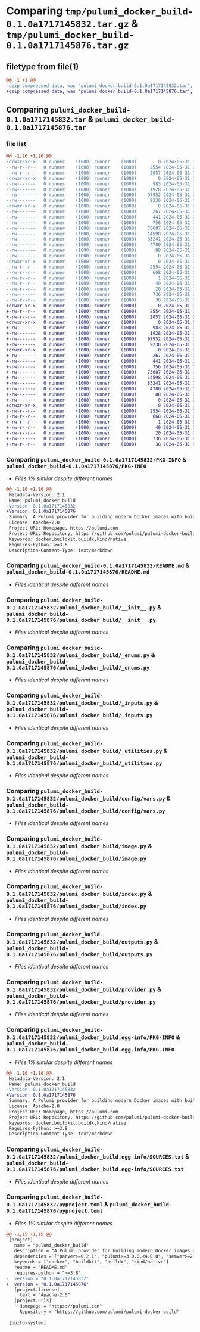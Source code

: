# Comparing `tmp/pulumi_docker_build-0.1.0a1717145832.tar.gz` & `tmp/pulumi_docker_build-0.1.0a1717145876.tar.gz`

## filetype from file(1)

```diff
@@ -1 +1 @@
-gzip compressed data, was "pulumi_docker_build-0.1.0a1717145832.tar", last modified: Fri May 31 09:04:41 2024, max compression
+gzip compressed data, was "pulumi_docker_build-0.1.0a1717145876.tar", last modified: Fri May 31 09:07:21 2024, max compression
```

## Comparing `pulumi_docker_build-0.1.0a1717145832.tar` & `pulumi_docker_build-0.1.0a1717145876.tar`

### file list

```diff
@@ -1,26 +1,26 @@
-drwxr-xr-x   0 runner    (1000) runner    (1000)        0 2024-05-31 09:04:41.080700 pulumi_docker_build-0.1.0a1717145832/
--rw-r--r--   0 runner    (1000) runner    (1000)     2554 2024-05-31 09:04:41.080700 pulumi_docker_build-0.1.0a1717145832/PKG-INFO
--rw-r--r--   0 runner    (1000) runner    (1000)     2057 2024-05-31 09:04:27.000000 pulumi_docker_build-0.1.0a1717145832/README.md
-drwxr-xr-x   0 runner    (1000) runner    (1000)        0 2024-05-31 09:04:41.076700 pulumi_docker_build-0.1.0a1717145832/pulumi_docker_build/
--rw-------   0 runner    (1000) runner    (1000)      983 2024-05-31 09:04:27.000000 pulumi_docker_build-0.1.0a1717145832/pulumi_docker_build/__init__.py
--rw-------   0 runner    (1000) runner    (1000)     1928 2024-05-31 09:04:27.000000 pulumi_docker_build-0.1.0a1717145832/pulumi_docker_build/_enums.py
--rw-------   0 runner    (1000) runner    (1000)    97952 2024-05-31 09:04:27.000000 pulumi_docker_build-0.1.0a1717145832/pulumi_docker_build/_inputs.py
--rw-------   0 runner    (1000) runner    (1000)     9230 2024-05-31 09:04:27.000000 pulumi_docker_build-0.1.0a1717145832/pulumi_docker_build/_utilities.py
-drwxr-xr-x   0 runner    (1000) runner    (1000)        0 2024-05-31 09:04:41.080700 pulumi_docker_build-0.1.0a1717145832/pulumi_docker_build/config/
--rw-------   0 runner    (1000) runner    (1000)      267 2024-05-31 09:04:27.000000 pulumi_docker_build-0.1.0a1717145832/pulumi_docker_build/config/__init__.py
--rw-------   0 runner    (1000) runner    (1000)      441 2024-05-31 09:04:27.000000 pulumi_docker_build-0.1.0a1717145832/pulumi_docker_build/config/__init__.pyi
--rw-------   0 runner    (1000) runner    (1000)      756 2024-05-31 09:04:27.000000 pulumi_docker_build-0.1.0a1717145832/pulumi_docker_build/config/vars.py
--rw-------   0 runner    (1000) runner    (1000)    75687 2024-05-31 09:04:27.000000 pulumi_docker_build-0.1.0a1717145832/pulumi_docker_build/image.py
--rw-------   0 runner    (1000) runner    (1000)    14598 2024-05-31 09:04:27.000000 pulumi_docker_build-0.1.0a1717145832/pulumi_docker_build/index.py
--rw-------   0 runner    (1000) runner    (1000)    83241 2024-05-31 09:04:27.000000 pulumi_docker_build-0.1.0a1717145832/pulumi_docker_build/outputs.py
--rw-------   0 runner    (1000) runner    (1000)     4780 2024-05-31 09:04:27.000000 pulumi_docker_build-0.1.0a1717145832/pulumi_docker_build/provider.py
--rw-------   0 runner    (1000) runner    (1000)       88 2024-05-31 09:04:27.000000 pulumi_docker_build-0.1.0a1717145832/pulumi_docker_build/pulumi-plugin.json
--rw-------   0 runner    (1000) runner    (1000)        0 2024-05-31 09:04:27.000000 pulumi_docker_build-0.1.0a1717145832/pulumi_docker_build/py.typed
-drwxr-xr-x   0 runner    (1000) runner    (1000)        0 2024-05-31 09:04:41.080700 pulumi_docker_build-0.1.0a1717145832/pulumi_docker_build.egg-info/
--rw-r--r--   0 runner    (1000) runner    (1000)     2554 2024-05-31 09:04:41.000000 pulumi_docker_build-0.1.0a1717145832/pulumi_docker_build.egg-info/PKG-INFO
--rw-r--r--   0 runner    (1000) runner    (1000)      668 2024-05-31 09:04:41.000000 pulumi_docker_build-0.1.0a1717145832/pulumi_docker_build.egg-info/SOURCES.txt
--rw-r--r--   0 runner    (1000) runner    (1000)        1 2024-05-31 09:04:41.000000 pulumi_docker_build-0.1.0a1717145832/pulumi_docker_build.egg-info/dependency_links.txt
--rw-r--r--   0 runner    (1000) runner    (1000)       49 2024-05-31 09:04:41.000000 pulumi_docker_build-0.1.0a1717145832/pulumi_docker_build.egg-info/requires.txt
--rw-r--r--   0 runner    (1000) runner    (1000)       20 2024-05-31 09:04:41.000000 pulumi_docker_build-0.1.0a1717145832/pulumi_docker_build.egg-info/top_level.txt
--rw-------   0 runner    (1000) runner    (1000)      736 2024-05-31 09:04:27.000000 pulumi_docker_build-0.1.0a1717145832/pyproject.toml
--rw-r--r--   0 runner    (1000) runner    (1000)       38 2024-05-31 09:04:41.080700 pulumi_docker_build-0.1.0a1717145832/setup.cfg
+drwxr-xr-x   0 runner    (1000) runner    (1000)        0 2024-05-31 09:07:21.735000 pulumi_docker_build-0.1.0a1717145876/
+-rw-r--r--   0 runner    (1000) runner    (1000)     2554 2024-05-31 09:07:21.735000 pulumi_docker_build-0.1.0a1717145876/PKG-INFO
+-rw-r--r--   0 runner    (1000) runner    (1000)     2057 2024-05-31 09:07:06.000000 pulumi_docker_build-0.1.0a1717145876/README.md
+drwxr-xr-x   0 runner    (1000) runner    (1000)        0 2024-05-31 09:07:21.735000 pulumi_docker_build-0.1.0a1717145876/pulumi_docker_build/
+-rw-------   0 runner    (1000) runner    (1000)      983 2024-05-31 09:07:06.000000 pulumi_docker_build-0.1.0a1717145876/pulumi_docker_build/__init__.py
+-rw-------   0 runner    (1000) runner    (1000)     1928 2024-05-31 09:07:06.000000 pulumi_docker_build-0.1.0a1717145876/pulumi_docker_build/_enums.py
+-rw-------   0 runner    (1000) runner    (1000)    97952 2024-05-31 09:07:06.000000 pulumi_docker_build-0.1.0a1717145876/pulumi_docker_build/_inputs.py
+-rw-------   0 runner    (1000) runner    (1000)     9230 2024-05-31 09:07:06.000000 pulumi_docker_build-0.1.0a1717145876/pulumi_docker_build/_utilities.py
+drwxr-xr-x   0 runner    (1000) runner    (1000)        0 2024-05-31 09:07:21.735000 pulumi_docker_build-0.1.0a1717145876/pulumi_docker_build/config/
+-rw-------   0 runner    (1000) runner    (1000)      267 2024-05-31 09:07:06.000000 pulumi_docker_build-0.1.0a1717145876/pulumi_docker_build/config/__init__.py
+-rw-------   0 runner    (1000) runner    (1000)      441 2024-05-31 09:07:06.000000 pulumi_docker_build-0.1.0a1717145876/pulumi_docker_build/config/__init__.pyi
+-rw-------   0 runner    (1000) runner    (1000)      756 2024-05-31 09:07:06.000000 pulumi_docker_build-0.1.0a1717145876/pulumi_docker_build/config/vars.py
+-rw-------   0 runner    (1000) runner    (1000)    75687 2024-05-31 09:07:06.000000 pulumi_docker_build-0.1.0a1717145876/pulumi_docker_build/image.py
+-rw-------   0 runner    (1000) runner    (1000)    14598 2024-05-31 09:07:06.000000 pulumi_docker_build-0.1.0a1717145876/pulumi_docker_build/index.py
+-rw-------   0 runner    (1000) runner    (1000)    83241 2024-05-31 09:07:06.000000 pulumi_docker_build-0.1.0a1717145876/pulumi_docker_build/outputs.py
+-rw-------   0 runner    (1000) runner    (1000)     4780 2024-05-31 09:07:06.000000 pulumi_docker_build-0.1.0a1717145876/pulumi_docker_build/provider.py
+-rw-------   0 runner    (1000) runner    (1000)       88 2024-05-31 09:07:06.000000 pulumi_docker_build-0.1.0a1717145876/pulumi_docker_build/pulumi-plugin.json
+-rw-------   0 runner    (1000) runner    (1000)        0 2024-05-31 09:07:06.000000 pulumi_docker_build-0.1.0a1717145876/pulumi_docker_build/py.typed
+drwxr-xr-x   0 runner    (1000) runner    (1000)        0 2024-05-31 09:07:21.735000 pulumi_docker_build-0.1.0a1717145876/pulumi_docker_build.egg-info/
+-rw-r--r--   0 runner    (1000) runner    (1000)     2554 2024-05-31 09:07:21.000000 pulumi_docker_build-0.1.0a1717145876/pulumi_docker_build.egg-info/PKG-INFO
+-rw-r--r--   0 runner    (1000) runner    (1000)      668 2024-05-31 09:07:21.000000 pulumi_docker_build-0.1.0a1717145876/pulumi_docker_build.egg-info/SOURCES.txt
+-rw-r--r--   0 runner    (1000) runner    (1000)        1 2024-05-31 09:07:21.000000 pulumi_docker_build-0.1.0a1717145876/pulumi_docker_build.egg-info/dependency_links.txt
+-rw-r--r--   0 runner    (1000) runner    (1000)       49 2024-05-31 09:07:21.000000 pulumi_docker_build-0.1.0a1717145876/pulumi_docker_build.egg-info/requires.txt
+-rw-r--r--   0 runner    (1000) runner    (1000)       20 2024-05-31 09:07:21.000000 pulumi_docker_build-0.1.0a1717145876/pulumi_docker_build.egg-info/top_level.txt
+-rw-------   0 runner    (1000) runner    (1000)      736 2024-05-31 09:07:06.000000 pulumi_docker_build-0.1.0a1717145876/pyproject.toml
+-rw-r--r--   0 runner    (1000) runner    (1000)       38 2024-05-31 09:07:21.735000 pulumi_docker_build-0.1.0a1717145876/setup.cfg
```

### Comparing `pulumi_docker_build-0.1.0a1717145832/PKG-INFO` & `pulumi_docker_build-0.1.0a1717145876/PKG-INFO`

 * *Files 1% similar despite different names*

```diff
@@ -1,10 +1,10 @@
 Metadata-Version: 2.1
 Name: pulumi_docker_build
-Version: 0.1.0a1717145832
+Version: 0.1.0a1717145876
 Summary: A Pulumi provider for building modern Docker images with buildx and BuildKit.
 License: Apache-2.0
 Project-URL: Homepage, https://pulumi.com
 Project-URL: Repository, https://github.com/pulumi/pulumi-docker-build
 Keywords: docker,buildkit,buildx,kind/native
 Requires-Python: >=3.8
 Description-Content-Type: text/markdown
```

### Comparing `pulumi_docker_build-0.1.0a1717145832/README.md` & `pulumi_docker_build-0.1.0a1717145876/README.md`

 * *Files identical despite different names*

### Comparing `pulumi_docker_build-0.1.0a1717145832/pulumi_docker_build/__init__.py` & `pulumi_docker_build-0.1.0a1717145876/pulumi_docker_build/__init__.py`

 * *Files identical despite different names*

### Comparing `pulumi_docker_build-0.1.0a1717145832/pulumi_docker_build/_enums.py` & `pulumi_docker_build-0.1.0a1717145876/pulumi_docker_build/_enums.py`

 * *Files identical despite different names*

### Comparing `pulumi_docker_build-0.1.0a1717145832/pulumi_docker_build/_inputs.py` & `pulumi_docker_build-0.1.0a1717145876/pulumi_docker_build/_inputs.py`

 * *Files identical despite different names*

### Comparing `pulumi_docker_build-0.1.0a1717145832/pulumi_docker_build/_utilities.py` & `pulumi_docker_build-0.1.0a1717145876/pulumi_docker_build/_utilities.py`

 * *Files identical despite different names*

### Comparing `pulumi_docker_build-0.1.0a1717145832/pulumi_docker_build/config/vars.py` & `pulumi_docker_build-0.1.0a1717145876/pulumi_docker_build/config/vars.py`

 * *Files identical despite different names*

### Comparing `pulumi_docker_build-0.1.0a1717145832/pulumi_docker_build/image.py` & `pulumi_docker_build-0.1.0a1717145876/pulumi_docker_build/image.py`

 * *Files identical despite different names*

### Comparing `pulumi_docker_build-0.1.0a1717145832/pulumi_docker_build/index.py` & `pulumi_docker_build-0.1.0a1717145876/pulumi_docker_build/index.py`

 * *Files identical despite different names*

### Comparing `pulumi_docker_build-0.1.0a1717145832/pulumi_docker_build/outputs.py` & `pulumi_docker_build-0.1.0a1717145876/pulumi_docker_build/outputs.py`

 * *Files identical despite different names*

### Comparing `pulumi_docker_build-0.1.0a1717145832/pulumi_docker_build/provider.py` & `pulumi_docker_build-0.1.0a1717145876/pulumi_docker_build/provider.py`

 * *Files identical despite different names*

### Comparing `pulumi_docker_build-0.1.0a1717145832/pulumi_docker_build.egg-info/PKG-INFO` & `pulumi_docker_build-0.1.0a1717145876/pulumi_docker_build.egg-info/PKG-INFO`

 * *Files 1% similar despite different names*

```diff
@@ -1,10 +1,10 @@
 Metadata-Version: 2.1
 Name: pulumi_docker_build
-Version: 0.1.0a1717145832
+Version: 0.1.0a1717145876
 Summary: A Pulumi provider for building modern Docker images with buildx and BuildKit.
 License: Apache-2.0
 Project-URL: Homepage, https://pulumi.com
 Project-URL: Repository, https://github.com/pulumi/pulumi-docker-build
 Keywords: docker,buildkit,buildx,kind/native
 Requires-Python: >=3.8
 Description-Content-Type: text/markdown
```

### Comparing `pulumi_docker_build-0.1.0a1717145832/pulumi_docker_build.egg-info/SOURCES.txt` & `pulumi_docker_build-0.1.0a1717145876/pulumi_docker_build.egg-info/SOURCES.txt`

 * *Files identical despite different names*

### Comparing `pulumi_docker_build-0.1.0a1717145832/pyproject.toml` & `pulumi_docker_build-0.1.0a1717145876/pyproject.toml`

 * *Files 1% similar despite different names*

```diff
@@ -1,15 +1,15 @@
 [project]
   name = "pulumi_docker_build"
   description = "A Pulumi provider for building modern Docker images with buildx and BuildKit."
   dependencies = ["parver>=0.2.1", "pulumi>=3.0.0,<4.0.0", "semver>=2.8.1"]
   keywords = ["docker", "buildkit", "buildx", "kind/native"]
   readme = "README.md"
   requires-python = ">=3.8"
-  version = "0.1.0a1717145832"
+  version = "0.1.0a1717145876"
   [project.license]
     text = "Apache-2.0"
   [project.urls]
     Homepage = "https://pulumi.com"
     Repository = "https://github.com/pulumi/pulumi-docker-build"
 
 [build-system]
```

